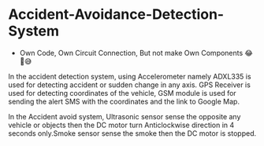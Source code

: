 # Accident-Avoidance-Detection-System
- Own Code, Own Circuit Connection, But not make Own Components 😂🤣😅

In the accident detection system, using Accelerometer namely ADXL335 is used for detecting accident or sudden change in any axis. GPS Receiver is used for detecting coordinates of the vehicle, GSM module is used for sending the alert SMS with the coordinates and the link to Google Map.

In the Accident avoid system, Ultrasonic sensor sense the opposite any vehicle or objects then the DC motor turn Anticlockwise direction in 4 seconds only.Smoke sensor sense the smoke then the DC motor is stopped.
